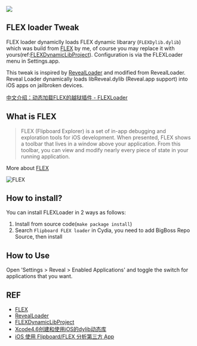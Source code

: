 ![](https://raw.githubusercontent.com/qiaoxueshi/FLEXLoader/master/layout/Library/PreferenceLoader/Preferences/SSFLEXLoader@2x.png)

## FLEX loader Tweak
FLEX loader dynamiclly loads FLEX dynamic libarary (`FLEXDylib.dylib`) which was build from [FLEX](https://github.com/Flipboard/FLEX) by me, of course you may replace it with yours(ref:[FLEXDynamicLibProject](https://github.com/qiaoxueshi/FLEXDynamicLibProject)).  Configuration is via the FLEXLoader menu in Settings.app.

This tweak is inspired by [RevealLoader](https://github.com/heardrwt/RevealLoader) and modified from RevealLoader. Reveal Loader dynamically loads libReveal.dylib (Reveal.app support) into iOS apps on jailbroken devices. 

[中文介绍：动态加载FLEX的越狱插件 - FLEXLoader](https://enjoey.life/2014/08/12/tweak-flexloader/)

## What is FLEX 
> FLEX (Flipboard Explorer) is a set of in-app debugging and exploration tools for iOS development. When presented, FLEX shows a toolbar that lives in a window above your application. From this toolbar, you can view and modify nearly every piece of state in your running application. 

More about [FLEX](https://github.com/Flipboard/FLEX)

![FLEX](https://camo.githubusercontent.com/9986601c5e4306f7935032465911c0f70596e046/687474703a2f2f656e67696e656572696e672e666c6970626f6172642e636f6d2f6173736574732f666c65782f62617369632d766965772d6578706c6f726174696f6e2e676966)

## How to install?
You can install FLEXLoader in 2 ways as follows:

1. Install from source code(`make package install`)
2. Search `Flipboard FLEX loader` in Cydia, you need to add BigBoss Repo Source, then install 


## How to Use
Open 'Settings > Reveal > Enabled Applications' and toggle the switch for applications that you want.


## REF
* [FLEX](https://github.com/Flipboard/FLEX)
* [RevealLoader](https://github.com/heardrwt/RevealLoader)
* [FLEXDynamicLibProject](https://github.com/qiaoxueshi/FLEXDynamicLibProject)
* [Xcode4.6创建和使用iOS的dylib动态库](http://blog.csdn.net/hursing/article/details/8951958)
* [iOS 使用 Flipboard/FLEX 分析第三方 App](http://itony.me/774.html)
